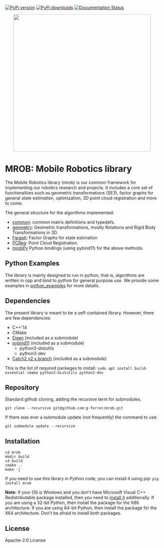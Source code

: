 [![PyPi version](https://img.shields.io/pypi/v/mrob.svg)](https://pypi.org/project/mrob/)
[![PyPi downloads](https://img.shields.io/pypi/dm/mrob.svg)](https://pypi.org/project/mrob/)
[![Documentation Status](https://readthedocs.org/projects/mrob/badge/?version=latest)](https://mrob.readthedocs.io/en/latest/?badge=latest)

<p align="center">
  <img src="https://sites.skoltech.ru/app/data/uploads/sites/50/2018/02/mr_animate1.gif" width="450">
</p>

# MROB: Mobile Robotics library
The Mobile Robotics library (mrob) is our common framework for implementing our robotics research and projects. It includes a core set of functionalities such as geometric transformations (SE3), factor graphs for general state estimation, optimization, 3D point cloud registration and more to come.

The general structure for the algorithms implemented:
* [common](https://github.com/g-ferrer/mrob/tree/master/src/common): common matrix definitions and typedefs.
* [geometry](https://github.com/g-ferrer/mrob/tree/master/src/geometry): Geometric transformations, mostly Rotations and Rigid Body Transformations in 3D.
* [Fgraph](https://github.com/g-ferrer/mrob/tree/master/src/FGraph): Factor Graphs for state estimation
* [PCReg](https://github.com/g-ferrer/mrob/tree/master/src/PCRegistration): Point Cloud Registration.
* [mrobPy](https://github.com/g-ferrer/mrob/tree/master/mrobpy) Python bindings (using pybind11) for the above methods.

## Python Examples
The library is mainly designed to run in python, that is, algorithms are written in cpp and bind to python for general purpose use.
We provide some examples in [python_examples](https://github.com/g-ferrer/mrob/tree/master/python_examples) for more details.


## Dependencies
The present library is meant to be a self-contained library. However, there are few dependencies:
* C++'14
* CMake
* [Eigen](https://gitlab.com/libeigen/eigen) (included as a submodule)
* [pybind11](https://github.com/pybind/pybind11) (included as a submodule)
  - python3-distutils
  - python3-dev
* [Catch2 v2.x branch](https://github.com/catchorg/Catch2/tree/v2.x) (included as a submodule)

This is the list of required packages to install:
`sudo apt install build-essential cmake python3-distutils python3-dev`


## Repository 
Standard github cloning, adding the recursive term for submodules.

`git clone --recursive git@github.com:g-ferrer/mrob.git`

If there was ever a submodule update (not frequently) the command to use:

`git submodule update --recursive`

## Installation
```
cd mrob
mkdir build
cd build
cmake ..
make -j
```

If you need to use this library in Python code, you can install it using pip:
`pip install mrob`

**Note:** If your OS is Windows and you don't have Microsoft Visual C++ Redistributable package installed, 
then you need to [install it](https://docs.microsoft.com/en-us/cpp/windows/latest-supported-vc-redist?view=msvc-160#visual-studio-2015-2017-2019-and-2022) additionally.
If you are using a 32-bit Python, then install the package for the X86 architecture. 
If you are using 64-bit Python, then install the package for the X64 architecture. 
Don't be afraid to install both packages.


## License
Apache-2.0 License


